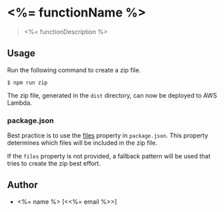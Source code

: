 # <%= functionName %>

> <%= functionDescription %>


## Usage

Run the following command to create a zip file.

```
$ npm run zip
```

The zip file, generated in the `dist` directory, can now be deployed to AWS Lambda.

### package.json

Best practice is to use the [files](https://docs.npmjs.com/files/package.json#files) property
in `package.json`. This property determines which files will be included in the zip file.

If the `files` property is not provided, a fallback pattern will be used that tries to create
the zip best effort.


## Author

- <%= name %> [<<%= email %>>]
